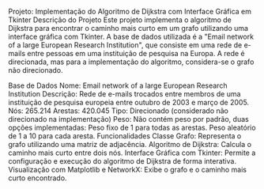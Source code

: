 Projeto: Implementação do Algoritmo de Dijkstra com Interface Gráfica em Tkinter
Descrição do Projeto
Este projeto implementa o algoritmo de Dijkstra para encontrar o caminho mais curto em um grafo utilizando uma interface gráfica com Tkinter. A base de dados utilizada é a "Email network of a large European Research Institution", que consiste em uma rede de e-mails entre pessoas em uma instituição de pesquisa na Europa. A rede é direcionada, mas para a implementação do algoritmo, considera-se o grafo não direcionado.

Base de Dados
Nome: Email network of a large European Research Institution
Descrição: Rede de e-mails trocados entre membros de uma instituição de pesquisa europeia entre outubro de 2003 e março de 2005.
Nós: 265.214
Arestas: 420.045
Tipo: Direcionado (considerado não direcionado na implementação)
Peso: Não contém peso por padrão, duas opções implementadas:
Peso fixo de 1 para todas as arestas.
Peso aleatório de 1 a 10 para cada aresta.
Funcionalidades
Classe Grafo: Representa o grafo utilizando uma matriz de adjacência.
Algoritmo de Dijkstra: Calcula o caminho mais curto entre dois nós.
Interface Gráfica com Tkinter: Permite a configuração e execução do algoritmo de Dijkstra de forma interativa.
Visualização com Matplotlib e NetworkX: Exibe o grafo e o caminho mais curto encontrado.
